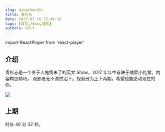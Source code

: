 ```yaml
---
slug: qingshanzhi
title: 青衫志
date: 2023-07-16 23:49:16
tags: [英文,Show,成熙]
authors: Dolf
---
```


import ReactPlayer from 'react-player'

## 介绍

青衫志是一个关于人鬼情未了的英文 Show，2017 年年中首映于成熙小礼堂。内容构思精巧， 观影者无不潸然泪下。视频分为上下两期，希望也能感动现在的你。

![](https://one.offshoreview.xyz/docu-work/ddd125312709d56db75d089840ec4a3d.png)

<!-- truncate -->

## 上期

时长 46 分 32 秒。

<ReactPlayer
  url='https://one.offshoreview.xyz/docu-work/qingshan.mp4' 
  light="https://one.offshoreview.xyz/docu-work/ddd125312709d56db75d089840ec4a3d.png"
  controls
/>



